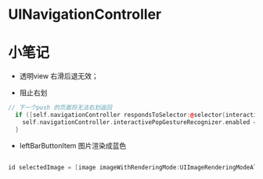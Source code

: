 # UINavigationController

# 



# 小笔记

* 透明view 右滑后退无效；  

* 阻止右划

```c++
// 下一个push 的页面将无法右划返回
  if ([self.navigationController respondsToSelector:@selector(interactivePopGestureRecognizer)]) {
    self.navigationController.interactivePopGestureRecognizer.enabled = NO;
  }
```

* leftBarButtonItem 图片渲染成蓝色

```c++

id selectedImage = [image imageWithRenderingMode:UIImageRenderingModeAlwaysOriginal];
```